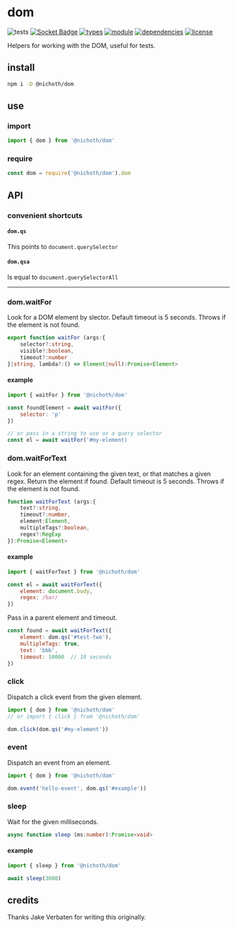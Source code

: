 # dom
![tests](https://github.com/nichoth/dom/actions/workflows/nodejs.yml/badge.svg)
[![Socket Badge](https://socket.dev/api/badge/npm/package/@nichoth/dom)](https://socket.dev/npm/package/@nichoth/dom)
[![types](https://img.shields.io/npm/types/@nichoth/dom)](README.md)
[![module](https://img.shields.io/badge/module-ESM%2FCJS-blue)](README.md)
[![dependencies](https://img.shields.io/badge/dependencies-zero-brightgreen)](package.json)
[![license](https://img.shields.io/badge/license-MIT-brightgreen)](LICENSE)

Helpers for working with the DOM, useful for tests.

## install
```sh
npm i -D @nichoth/dom
```

## use

### import
```js
import { dom } from '@nichoth/dom'
```

### require
```js
const dom = require('@nichoth/dom').dom
```

## API

### convenient shortcuts

#### `dom.qs`
This points to `document.querySelector`

#### `dom.qsa`
Is equal to `document.querySelectorAll`

-------

### dom.waitFor
Look for a DOM element by slector. Default timeout is 5 seconds. Throws if the element is not found.

```ts
export function waitFor (args:{
    selector?:string,
    visible?:boolean,
    timeout?:number
}|string, lambda?:() => Element|null):Promise<Element>
```

#### example
```js
import { waitFor } from '@nichoth/dom'

const foundElement = await waitFor({
    selector: 'p'
})

// or pass in a string to use as a query selector
const el = await waitFor('#my-element)
```

### dom.waitForText
Look for an element containing the given text, or that matches a given regex. Return the element if found. Default timeout is 5 seconds. Throws if the element is not found.

```ts
function waitForText (args:{
    text?:string,
    timeout?:number,
    element:Element,
    multipleTags?:boolean,
    regex?:RegExp
}):Promise<Element>
```

#### example
```js
import { waitForText } from '@nichoth/dom'

const el = await waitForText({
    element: document.body,
    regex: /bar/
})
```

Pass in a parent element and timeout.
```js
const found = await waitForText({
    element: dom.qs('#test-two'),
    multipleTags: true,
    text: 'bbb',
    timeout: 10000  // 10 seconds
})
```

### click
Dispatch a click event from the given element.

```js
import { dom } from '@nichoth/dom'
// or import { click } from '@nichoth/dom'

dom.click(dom.qs('#my-element'))
```

### event
Dispatch an event from an element.

```js
import { dom } from '@nichoth/dom'

dom.event('hello-event', dom.qs('#example'))
```

### sleep
Wait for the given milliseconds.

```ts
async function sleep (ms:number):Promise<void>
```

#### example
```js
import { sleep } from '@nichoth/dom'

await sleep(3000)
```

## credits

Thanks Jake Verbaten for writing this originally.

